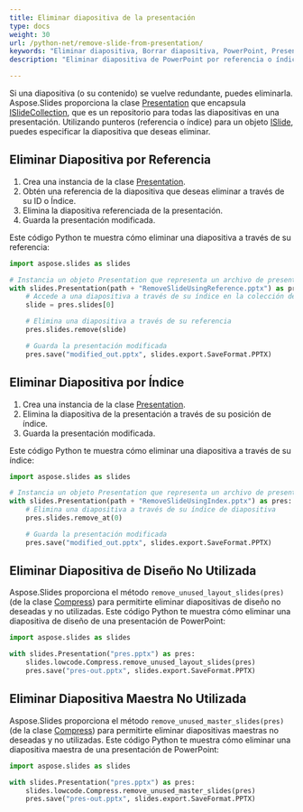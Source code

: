 ```yaml
---
title: Eliminar diapositiva de la presentación
type: docs
weight: 30
url: /python-net/remove-slide-from-presentation/
keywords: "Eliminar diapositiva, Borrar diapositiva, PowerPoint, Presentación, Python, Aspose.Slides"
description: "Eliminar diapositiva de PowerPoint por referencia o índice en Python"

---
```


Si una diapositiva (o su contenido) se vuelve redundante, puedes eliminarla. Aspose.Slides proporciona la clase [Presentation](https://reference.aspose.com/slides/python-net/aspose.slides/presentation/) que encapsula [ISlideCollection](https://reference.aspose.com/slides/python-net/aspose.slides/islidecollection/), que es un repositorio para todas las diapositivas en una presentación. Utilizando punteros (referencia o índice) para un objeto [ISlide](https://reference.aspose.com/slides/python-net/aspose.slides/islide/), puedes especificar la diapositiva que deseas eliminar.

## **Eliminar Diapositiva por Referencia**

1. Crea una instancia de la clase [Presentation](https://reference.aspose.com/slides/python-net/aspose.slides/presentation/).
1. Obtén una referencia de la diapositiva que deseas eliminar a través de su ID o Índice.
1. Elimina la diapositiva referenciada de la presentación.
1. Guarda la presentación modificada.

Este código Python te muestra cómo eliminar una diapositiva a través de su referencia:

```python
import aspose.slides as slides

# Instancia un objeto Presentation que representa un archivo de presentación
with slides.Presentation(path + "RemoveSlideUsingReference.pptx") as pres:
    # Accede a una diapositiva a través de su índice en la colección de diapositivas
    slide = pres.slides[0]

    # Elimina una diapositiva a través de su referencia
    pres.slides.remove(slide)

    # Guarda la presentación modificada
    pres.save("modified_out.pptx", slides.export.SaveFormat.PPTX)
```


## **Eliminar Diapositiva por Índice**

1. Crea una instancia de la clase [Presentation](https://reference.aspose.com/slides/python-net/aspose.slides/presentation/).
1. Elimina la diapositiva de la presentación a través de su posición de índice.
1. Guarda la presentación modificada.

Este código Python te muestra cómo eliminar una diapositiva a través de su índice:

```python
import aspose.slides as slides

# Instancia un objeto Presentation que representa un archivo de presentación
with slides.Presentation(path + "RemoveSlideUsingIndex.pptx") as pres:
    # Elimina una diapositiva a través de su índice de diapositiva
    pres.slides.remove_at(0)

    # Guarda la presentación modificada
    pres.save("modified_out.pptx", slides.export.SaveFormat.PPTX)
```

## **Eliminar Diapositiva de Diseño No Utilizada**

Aspose.Slides proporciona el método `remove_unused_layout_slides(pres)` (de la clase [Compress](https://reference.aspose.com/slides/python-net/aspose.slides.lowcode/compress/)) para permitirte eliminar diapositivas de diseño no deseadas y no utilizadas. Este código Python te muestra cómo eliminar una diapositiva de diseño de una presentación de PowerPoint:

```python
import aspose.slides as slides

with slides.Presentation("pres.pptx") as pres:
    slides.lowcode.Compress.remove_unused_layout_slides(pres)
    pres.save("pres-out.pptx", slides.export.SaveFormat.PPTX)
```

## **Eliminar Diapositiva Maestra No Utilizada**

Aspose.Slides proporciona el método `remove_unused_master_slides(pres)` (de la clase [Compress](https://reference.aspose.com/slides/python-net/aspose.slides.lowcode/compress/)) para permitirte eliminar diapositivas maestras no deseadas y no utilizadas. Este código Python te muestra cómo eliminar una diapositiva maestra de una presentación de PowerPoint:

```python
import aspose.slides as slides

with slides.Presentation("pres.pptx") as pres:
    slides.lowcode.Compress.remove_unused_master_slides(pres)
    pres.save("pres-out.pptx", slides.export.SaveFormat.PPTX)
```
